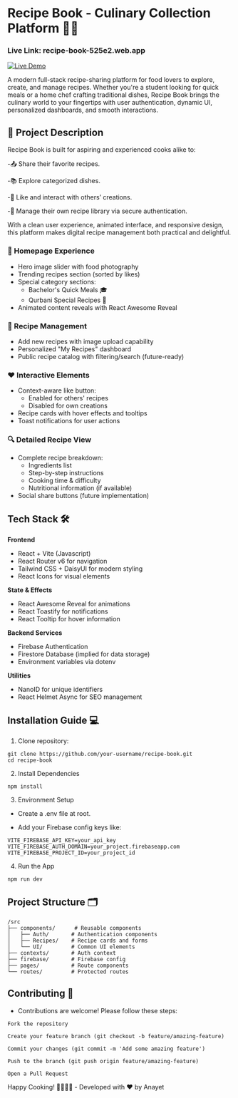 # Recipe Book - Culinary Collection Platform 🍳📖
###  Live Link: recipe-book-525e2.web.app
[![Live Demo](https://i.ibb.co/xSkz7vsx/rcp-1.png)](https://recipe-book-525e2.web.app/)

A modern full-stack recipe-sharing platform for food lovers to explore, create, and manage recipes. Whether you're a student looking for quick meals or a home chef crafting traditional dishes, Recipe Book brings the culinary world to your fingertips with user authentication, dynamic UI, personalized dashboards, and smooth interactions.

## 🧾 Project Description
Recipe Book is built for aspiring and experienced cooks alike to:

-📤 Share their favorite recipes.

-📚 Explore categorized dishes.

-💖 Like and interact with others’ creations.

-🔐 Manage their own recipe library via secure authentication.

With a clean user experience, animated interface, and responsive design, this platform makes digital recipe management both practical and delightful.

### 🎯 Homepage Experience

- Hero image slider with food photography
- Trending recipes section (sorted by likes)
- Special category sections:
  - Bachelor's Quick Meals 🎓
  - Qurbani Special Recipes 🐑
- Animated content reveals with React Awesome Reveal

### 📜 Recipe Management

- Add new recipes with image upload capability
- Personalized "My Recipes" dashboard
- Public recipe catalog with filtering/search (future-ready)

### ❤️ Interactive Elements

- Context-aware like button:
  - Enabled for others' recipes
  - Disabled for own creations
- Recipe cards with hover effects and tooltips
- Toast notifications for user actions

### 🔍 Detailed Recipe View

- Complete recipe breakdown:
  - Ingredients list
  - Step-by-step instructions
  - Cooking time & difficulty
  - Nutritional information (if available)
- Social share buttons (future implementation)

## Tech Stack 🛠️

**Frontend**

- React + Vite (Javascript)
- React Router v6 for navigation
- Tailwind CSS + DaisyUI for modern styling
- React Icons for visual elements

**State & Effects**

- React Awesome Reveal for animations
- React Toastify for notifications
- React Tooltip for hover information

**Backend Services**

- Firebase Authentication
- Firestore Database (implied for data storage)
- Environment variables via dotenv

**Utilities**

- NanoID for unique identifiers
- React Helmet Async for SEO management

## Installation Guide 💻

1. Clone repository:
```
git clone https://github.com/your-username/recipe-book.git
cd recipe-book
```
2. Install Dependencies
```
npm install
```
3. Environment Setup
- Create a .env file at root.

- Add your Firebase config keys like:
```
VITE_FIREBASE_API_KEY=your_api_key
VITE_FIREBASE_AUTH_DOMAIN=your_project.firebaseapp.com
VITE_FIREBASE_PROJECT_ID=your_project_id
```

4. Run the App
```
npm run dev
```


## Project Structure 🗂️

```
/src
├── components/      # Reusable components
│   ├── Auth/       # Authentication components
│   ├── Recipes/    # Recipe cards and forms
│   └── UI/         # Common UI elements
├── contexts/       # Auth context
├── firebase/       # Firebase config
├── pages/          # Route components
└── routes/         # Protected routes
```

## Contributing 🤝

- Contributions are welcome! Please follow these steps:

```
Fork the repository

Create your feature branch (git checkout -b feature/amazing-feature)

Commit your changes (git commit -m 'Add some amazing feature')

Push to the branch (git push origin feature/amazing-feature)

Open a Pull Request
```

Happy Cooking! 👨🍳👩🍳 - Developed with ❤️ by Anayet
